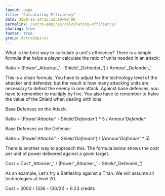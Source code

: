 ```yaml
---
layout: page
title: "Calculating Efficiency"
date: 2008-11-14T15:52:19+00:00
permalink: /astro-empires/calculating-efficiency/
sharing: true
footer: true
group: AstroEmpires
---
```


What is the best way to calculate a unit's efficiency? There is a simple
formula that helps a player calculate the ratio of units needed in an
attack:

<div class=''>
Ratio = (Power'_Attacker_' - Shield'_Defender_') / Armour'_Defender_'
</div>

This is a clean formula. You have to adjust for the technology level of
the attacker and defender, but the result is how many attacking units
are necessary to defeat the enemy in one attack. Against base defenses,
you have to remember to multiply by five. You also have to remember to
halve the value of the Shield when dealing with Ions.

<div class=''>
Base Defenses on the Attack:

Ratio = (Power'_Attacker_' - Shield'_Defender_') * 5 / Armour'_Defender_'

Base Defenses on the Defense:

Ratio = (Power'_Attacker_' - Shield'_Defender_') / (Armour'_Defender_' * 5)

</div>

There is another way to approach this. The formula below shows the
cost per unit of power delivered against a given target.

<div class=''>
Cost = Cost'_Attacker_' / (Power'_Attacker_' - Shield'_Defender_') 
</div>

As an example, Let's try a Battleship against a Titan. We will assume
all technologies at level 20.

<div class=''>
Cost = 2000 / (336 - (30/2)) = 6.23 credits
</div>

